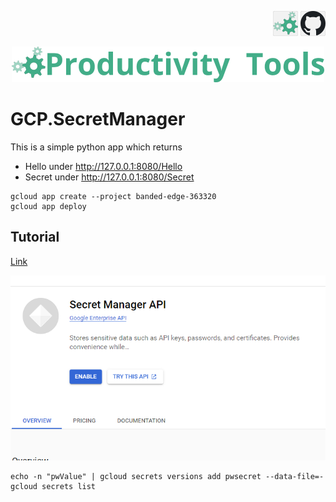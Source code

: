 <!--Category:C#,SQL--> 
 <p align="right">
    <a href="http://productivitytools.tech/productivitytools-createsqlserverdatabase/"><img src="Images/Header/ProductivityTools_green_40px_2.png" /><a> 
    <a href="https://www.github.com/pwujczyk/ProductivityTools.CreateSQLServerDatabase"><img src="Images/Header/Github_border_40px.png" /></a>
</p>
<p align="center">
    <a href="http://http://productivitytools.tech/">
        <img src="Images/Header/LogoTitle_green_500px.png" />
    </a>
</p>

# GCP.SecretManager

This is a simple python app which returns

- Hello under http://127.0.0.1:8080/Hello
- Secret under http://127.0.0.1:8080/Secret


```
gcloud app create --project banded-edge-363320
gcloud app deploy
```
## Tutorial
[Link](https://cloud.google.com/secret-manager/docs/create-secret)

![](Images/2022-09-22-22-17-28.png)

```
echo -n "pwValue" | gcloud secrets versions add pwsecret --data-file=-
gcloud secrets list
```